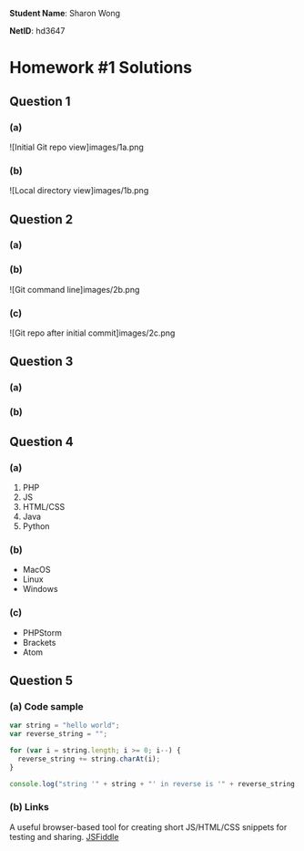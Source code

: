 **Student Name**:  Sharon Wong

**NetID**: hd3647

# Homework #1 Solutions

## Question 1

### (a)
![Initial Git repo view]images/1a.png

### (b)
![Local directory view]images/1b.png

## Question 2

### (a)

### (b)
![Git command line]images/2b.png

### (c)
![Git repo after initial commit]images/2c.png

## Question 3

### (a)

### (b)

## Question 4

### (a)

1. PHP
2. JS
3. HTML/CSS
4. Java
5. Python

### (b)

* MacOS
* Linux
* Windows

### (c)

* PHPStorm
* Brackets
* Atom

## Question 5

### (a) Code sample

```javascript
var string = "hello world";
var reverse_string = "";

for (var i = string.length; i >= 0; i--) {
  reverse_string += string.charAt(i);
}

console.log("string '" + string + "' in reverse is '" + reverse_string + "'!")
```
### (b) Links

A useful browser-based tool for creating short JS/HTML/CSS snippets for testing and sharing. [JSFiddle](https://jsfiddle.net/)
